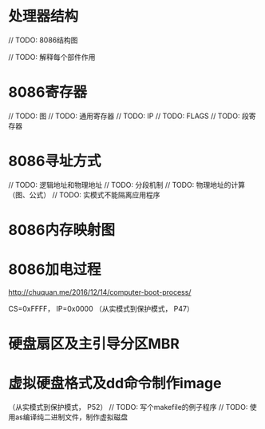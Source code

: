 # 处理器结构
// TODO: 8086结构图

// TODO: 解释每个部件作用

# 8086寄存器
// TODO: 图
// TODO: 通用寄存器
// TODO: IP
// TODO: FLAGS
// TODO: 段寄存器

# 8086寻址方式
// TODO: 逻辑地址和物理地址
// TODO: 分段机制
// TODO: 物理地址的计算（图、公式）
// TODO: 实模式不能隔离应用程序

# 8086内存映射图

# 8086加电过程
http://chuquan.me/2016/12/14/computer-boot-process/

CS=0xFFFF， IP=0x0000
（从实模式到保护模式， P47）

# 硬盘扇区及主引导分区MBR

# 虚拟硬盘格式及dd命令制作image
（从实模式到保护模式， P52）
// TODO: 写个makefile的例子程序
// TODO: 使用as编译纯二进制文件，制作虚拟磁盘
